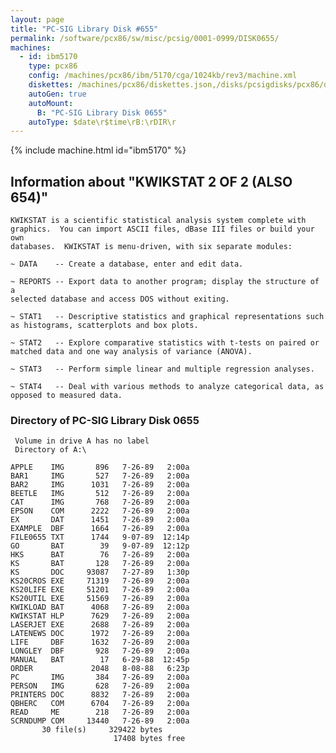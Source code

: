 ```yaml
---
layout: page
title: "PC-SIG Library Disk #655"
permalink: /software/pcx86/sw/misc/pcsig/0001-0999/DISK0655/
machines:
  - id: ibm5170
    type: pcx86
    config: /machines/pcx86/ibm/5170/cga/1024kb/rev3/machine.xml
    diskettes: /machines/pcx86/diskettes.json,/disks/pcsigdisks/pcx86/diskettes.json
    autoGen: true
    autoMount:
      B: "PC-SIG Library Disk 0655"
    autoType: $date\r$time\rB:\rDIR\r
---
```


{% include machine.html id="ibm5170" %}

## Information about "KWIKSTAT 2 OF 2 (ALSO 654)"

    KWIKSTAT is a scientific statistical analysis system complete with
    graphics.  You can import ASCII files, dBase III files or build your own
    databases.  KWIKSTAT is menu-driven, with six separate modules:
    
    ~ DATA    -- Create a database, enter and edit data.
    
    ~ REPORTS -- Export data to another program; display the structure of a
    selected database and access DOS without exiting.
    
    ~ STAT1   -- Descriptive statistics and graphical representations such
    as histograms, scatterplots and box plots.
    
    ~ STAT2   -- Explore comparative statistics with t-tests on paired or
    matched data and one way analysis of variance (ANOVA).
    
    ~ STAT3   -- Perform simple linear and multiple regression analyses.
    
    ~ STAT4   -- Deal with various methods to analyze categorical data, as
    opposed to measured data.

### Directory of PC-SIG Library Disk 0655

     Volume in drive A has no label
     Directory of A:\

    APPLE    IMG       896   7-26-89   2:00a
    BAR1     IMG       527   7-26-89   2:00a
    BAR2     IMG      1031   7-26-89   2:00a
    BEETLE   IMG       512   7-26-89   2:00a
    CAT      IMG       768   7-26-89   2:00a
    EPSON    COM      2222   7-26-89   2:00a
    EX       DAT      1451   7-26-89   2:00a
    EXAMPLE  DBF      1664   7-26-89   2:00a
    FILE0655 TXT      1744   9-07-89  12:14p
    GO       BAT        39   9-07-89  12:12p
    HKS      BAT        76   7-26-89   2:00a
    KS       BAT       128   7-26-89   2:00a
    KS       DOC     93087   7-27-89   1:30p
    KS20CROS EXE     71319   7-26-89   2:00a
    KS20LIFE EXE     51201   7-26-89   2:00a
    KS20UTIL EXE     51569   7-26-89   2:00a
    KWIKLOAD BAT      4068   7-26-89   2:00a
    KWIKSTAT HLP      7629   7-26-89   2:00a
    LASERJET EXE      2688   7-26-89   2:00a
    LATENEWS DOC      1972   7-26-89   2:00a
    LIFE     DBF      1632   7-26-89   2:00a
    LONGLEY  DBF       928   7-26-89   2:00a
    MANUAL   BAT        17   6-29-88  12:45p
    ORDER             2048   8-08-88   6:23p
    PC       IMG       384   7-26-89   2:00a
    PERSON   IMG       628   7-26-89   2:00a
    PRINTERS DOC      8832   7-26-89   2:00a
    QBHERC   COM      6704   7-26-89   2:00a
    READ     ME        218   7-26-89   2:00a
    SCRNDUMP COM     13440   7-26-89   2:00a
           30 file(s)     329422 bytes
                           17408 bytes free
